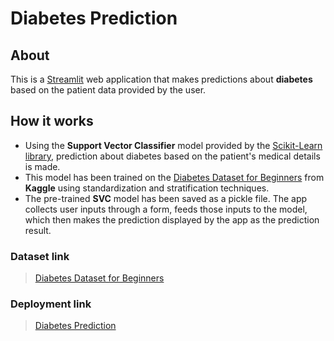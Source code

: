 # Diabetes Prediction

## About
This is a [Streamlit](https://streamlit.io/) web application that makes predictions about **diabetes** based on the patient data provided by the user.

## How it works
- Using the **Support Vector Classifier** model provided by the [Scikit-Learn library](https://scikit-learn.org/stable/modules/generated/sklearn.svm.SVC.html), prediction about diabetes based on the patient's medical details is made.
- This model has been trained on the [Diabetes Dataset for Beginners](https://www.kaggle.com/datasets/shantanudhakadd/diabetes-dataset-for-beginners) from **Kaggle** using standardization and stratification techniques.
- The pre-trained **SVC** model has been saved as a pickle file. The app collects user inputs through a form, feeds those inputs to the model, which then makes the prediction displayed by the app as the prediction result.

### Dataset link
> [Diabetes Dataset for Beginners](diabetes.csv)

### Deployment link
> [Diabetes Prediction](https://diabetes-prediction-lr3wknr6yrdjv87jgbttka.streamlit.app/)

